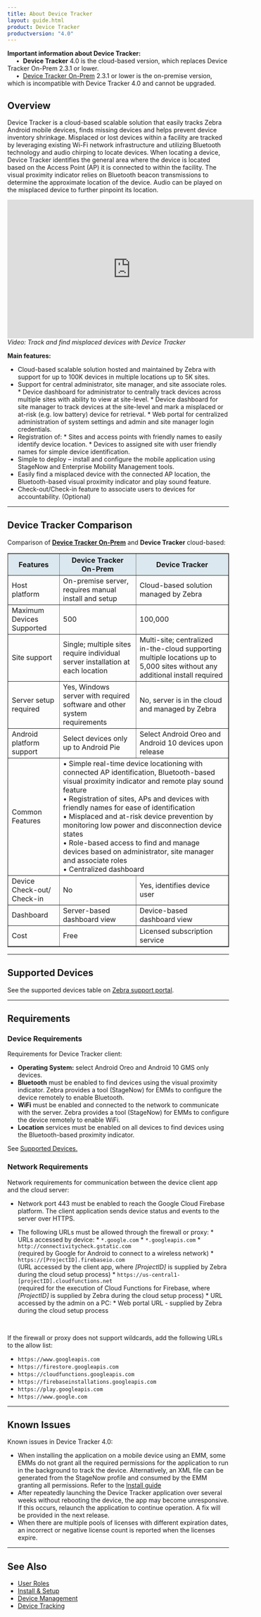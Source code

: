 ```yaml
---
title: About Device Tracker
layout: guide.html
product: Device Tracker
productversion: "4.0"
---
```


<div class="alert alert-danger alert-dismissible fade in" role="alert"><b>Important information about Device Tracker:</b><br>
&nbsp;&nbsp;&nbsp;&nbsp;&nbsp;•&nbsp; <b>Device Tracker</b> 4.0 is the cloud-based version, which replaces Device Tracker On-Prem 2.3.1 or lower. <br>
&nbsp;&nbsp;&nbsp;&nbsp;&nbsp;•&nbsp; <a href="/devicetracker-onprem/2-3/guide/about">Device Tracker On-Prem</a> 2.3.1 or lower is the on-premise version, which is incompatible with Device Tracker 4.0 and cannot be upgraded. 
</div>

## Overview

Device Tracker is a cloud-based scalable solution that easily tracks Zebra Android mobile devices, finds missing devices and helps prevent device inventory shrinkage. Misplaced or lost devices within a facility are tracked by leveraging existing Wi-Fi network infrastructure and utilizing Bluetooth technology and audio chirping to locate devices. When locating a device, Device Tracker identifies the general area where the device is located based on the Access Point (AP) it is connected to within the facility. The visual proximity indicator relies on Bluetooth beacon transmissions to determine the approximate location of the device. Audio can be played on the misplaced device to further pinpoint its location.

<iframe width="560" height="315" src="https://www.youtube.com/embed/MzCWdLUhEPY" frameborder="0" allow="accelerometer; clipboard-write; encrypted-media; gyroscope; picture-in-picture" allowfullscreen></iframe>
<i>Video: Track and find misplaced devices with Device Tracker</i>

<p><b>Main features:</b></p>

* Cloud-based scalable solution hosted and maintained by Zebra with support for up to 100K devices in multiple locations up to 5K sites.
* Support for central administrator, site manager, and site associate roles.
        * Device dashboard for administrator to centrally track devices across multiple sites with ability to view at site-level.
        * Device dashboard for site manager to track devices at the site-level and mark a misplaced or at-risk (e.g. low battery) device for retrieval. 
        * Web portal for centralized administration of system settings and admin and site manager login credentials.
* Registration of:
        * Sites and access points with friendly names to easily identify device location.
        * Devices to assigned site with user friendly names for simple device identification.
* Simple to deploy – install and configure the mobile application using StageNow and Enterprise Mobility Management tools.
* Easily find a misplaced device with the connected AP location, the Bluetooth-based visual proximity indicator and play sound feature.
* Check-out/Check-in feature to associate users to devices for accountability. (Optional)

<!-- -->
-----
## Device Tracker Comparison
Comparison of **[Device Tracker On-Prem](/devicetracker-onprem/latest/guide/about)** and **Device Tracker** cloud-based:

<table class="facelift" style="width:100%" border="1" padding="5px">
  <tr bgcolor="#dce8ef">
    <th style="text-align:center">Features</th>
    <th style="text-align:center">Device Tracker<br>On-Prem</th>
    <th style="text-align:center">Device Tracker</th>
  </tr>
  <tr>
    <td style="text-align:left">Host platform</td>
    <td style="text-align:left">On-premise server, requires manual install and setup</td>
    <td style="text-align:left">Cloud-based solution managed by Zebra</td>
  </tr>
  <tr>
    <td>Maximum Devices Supported</td>
    <td>500</td>
    <td>100,000</td>
  </tr>
  <tr>
    <td>Site support</td>
    <td>Single; multiple sites require individual server installation at each location</td>
    <td>Multi-site; centralized in-the-cloud supporting multiple locations up to 5,000 sites without any additional install required</td>
  </tr>
  <tr>
    <td>Server setup required</td>
    <td>Yes, Windows server with required software and other system requirements</td>
    <td>No, server is in the cloud and managed by Zebra</td>
  </tr>
  <tr>
    <td>Android platform support</td>
    <td>Select devices only up to Android Pie</td>
    <td>Select Android Oreo and Android 10 devices upon release</td>
  </tr>
  <tr>
    <td>Common Features</td>
    <td colspan="2">• Simple real-time device locationing with connected AP identification, Bluetooth-based visual proximity indicator and remote play sound feature<br>• Registration of sites, APs and devices with friendly names for ease of identification<br>• Misplaced and at-risk device prevention by monitoring low power and disconnection device states<br>• Role-based access to find and manage devices based on administrator, site manager and associate roles<br>• Centralized dashboard</td>
  </tr>
  <tr>
    <td>Device Check-out/<br>Check-in</td>
    <td>No</td>
    <td>Yes, identifies device user</td>
  </tr>
  <tr>
    <td>Dashboard</td>
    <td>Server-based dashboard view</td>
    <td>Device-based dashboard view</td>
  </tr>
  <tr>
    <td>Cost</td>
    <td>Free</td>
    <td>Licensed subscription service</td>
  </tr>
</table>


<!-- -->
-----

## Supported Devices

See the supported devices table on [Zebra support portal](https://www.zebra.com/us/en/support-downloads/software/productivity-apps/device-tracker.html).

<!--
Supported devices require GMS (Google Mobile Services):

<table class="facelift" align="center" style="width:50%" border="1" padding="5px">
  <tr bgcolor="#dce8ef">
    <th style="text-align:center">Device</th>
    <th style="text-align:center">Android 8.x <br>(Oreo)</th>
    <th style="text-align:center">Android 10</th>
  </tr>
  <tr>
    <td style="text-align:center">TC51</td>
    <td style="text-align:center">&#x25cf;</td>
    <td></td>
  </tr>
  <tr>
    <td style="text-align:center">TC52</td>
    <td style="text-align:center">&#x25cf;</td>
    <td style="text-align:center">&#x25cf;</td>
  </tr>
  <tr>
    <td style="text-align:center">TC72</td>
    <td style="text-align:center">&#x25cf;</td>
    <td style="text-align:center">&#x25cf;</td>
  </tr>
</table>

-->
-----

## Requirements

### Device Requirements

Requirements for Device Tracker client:

* **Operating System:** select Android Oreo and Android 10 GMS only devices.
* **Bluetooth** must be enabled to find devices using the visual proximity indicator. Zebra provides a tool (StageNow) for EMMs to configure the device remotely to enable Bluetooth. 
* **WiFi** must be enabled and connected to the network to communicate with the server. Zebra provides a tool (StageNow) for EMMs to configure the device remotely to enable WiFi. 
* **Location** services must be enabled on all devices to find devices using the Bluetooth-based proximity indicator.

<p>See <a href="./#supporteddevices">Supported Devices.</a></p>

### Network Requirements

Network requirements for communication between the device client app and the cloud server:

* Network port 443 must be enabled to reach the Google Cloud Firebase platform. The client application sends device status and events to the server over HTTPS.

* The following URLs must be allowed through the firewall or proxy:
        * URLs accessed by device:
            * `*.google.com`
            * `*.googleapis.com`
            * `http://connectivitycheck.gstatic.com`  <br>(required by Google for Android to connect to a wireless network)
            * `https://[ProjectID].firebaseio.com`  <br>(URL accessed by the client app, where <i>[ProjectID]</i> is supplied by Zebra during the cloud setup process)
            * `https://us-central1-[projectID].cloudfunctions.net`  <br>(required for the execution of Cloud Functions for Firebase, where <i>[ProjectID]</i> is supplied by Zebra during the cloud setup process)
        * URL accessed by the admin on a PC:
            * Web portal URL - supplied by Zebra during the cloud setup process
<br>

<p>If the firewall or proxy does not support wildcards, add the following URLs to the allow list:</p>

* `https://www.googleapis.com`
* `https://firestore.googleapis.com`
* `https://cloudfunctions.googleapis.com`
* `https://firebaseinstallations.googleapis.com`
* `https://play.googleapis.com`
* `https://www.google.com`

<!-- * https://android.googleapis.com
* https://update.googleapis.com
* https://growth-pa.googleapis.com
* https://android.clients.google.com -->


<!-- -->
-----
## Known Issues

Known issues in Device Tracker 4.0:
* When installing the application on a mobile device using an EMM, some EMMs do not grant all the required permissions for the application to run in the background to track the device. Alternatively, an XML file can be generated from the StageNow profile and consumed by the EMM granting all permissions. Refer to the [Install guide](../setup)
* After repeatedly launching the Device Tracker application over several weeks without rebooting the device, the app may become unresponsive. If this occurs, relaunch the application to continue operation. A fix will be provided in the next release.
* When there are multiple pools of licenses with different expiration dates, an incorrect or negative license count is reported when the licenses expire.


<!-- -->
-----

## See Also

* [User Roles](../roles)
* [Install & Setup](../setup)
* [Device Management](../mgmt)
* [Device Tracking](../use)
